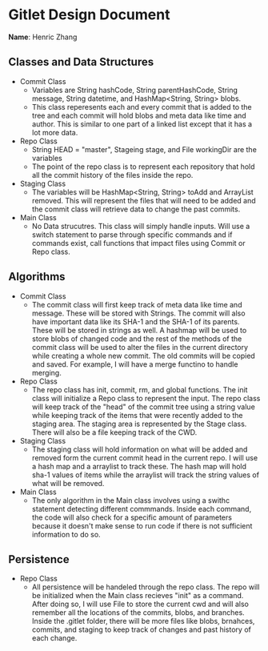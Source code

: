 # Gitlet Design Document

**Name**: Henric Zhang

## Classes and Data Structures
* Commit Class
  * Variables are String hashCode,
    String parentHashCode,
    String message,
    String datetime, and 
     HashMap<String, String> blobs. 
  * This class reperesents each and every commit that is added to the tree and each commit will hold blobs and meta data like time and author. This is similar to one part of a linked list except that it has a lot more data.
* Repo Class
  * String HEAD = "master",
  Stageing stage, and
  File workingDir are the variables
  * The point of the repo class is to represent each repository that hold all the commit history of the files inside the repo.
* Staging Class
  * The variables will be HashMap<String, String> toAdd
and ArrayList<String> removed. This will represent the files that will need to be added and the commit class will retrieve data to change the past commits.
* Main Class
  * No Data strucutres. This class will simply handle inputs. Will use a switch statement to parse through specific commands and if commands exist, call functions that impact files using Commit or Repo class.
  
## Algorithms
* Commit Class
  * The commit class will first keep track of meta data like time and message. These will be stored with Strings. The commit will also have important data like its SHA-1 and the SHA-1 of its parents. These will be stored in strings as well. A hashmap will be used to store blobs of changed code and the rest of the methods of the commit class will be used to alter the files in the current directory while creating a whole new commit. The old commits will be copied and saved. For example, I will have a merge functino to handle merging.
* Repo Class
  * The repo class has init, commit, rm, and global functions. The init class will initialize a Repo class to represent the input. The repo class will keep track of the "head"  of the commit tree using a string value while keeping track of the items that were recently added to the staging area. The staging area is represented by the Stage class. There will also be a file keeping track of the CWD.
* Staging Class
  * The staging class will hold information on what will be added and removed form the current commit head in the current repo. I will use a hash map and a arraylist to track these. The hash map will hold sha-1 values of items while the arraylist will track the string values of what will be removed.
* Main Class
  * The only algorithm in the Main class involves using a swithc statement detecting different commmands. Inside each command, the code will also check for a specific amount of parameters because it doesn't make sense to run code if there is not sufficient information to do so.

## Persistence
* Repo Class
  * All persistence will be handeled through the repo class. The repo will be initialized when the Main class recieves "init" as a command. After doing so, I will use File to store the current cwd and will also remember all the locations of the commits, blobs, and branches. Inside the .gitlet folder, there will be more files like blobs, brnahces, commits, and staging to keep track of changes and past history of each change.
